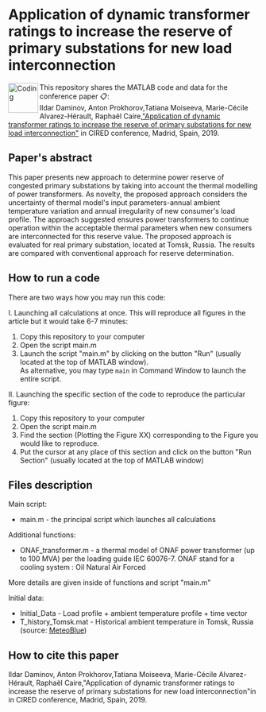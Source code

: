 # Application of dynamic transformer ratings to increase the reserve of primary substations for new load interconnection
<img align="left" alt="Coding" width="60" src="https://is4-ssl.mzstatic.com/image/thumb/Purple113/v4/86/2b/34/862b34d7-a946-7cbd-3267-5d0e6fecedae/source/512x512bb.jpg">

  
This repository shares the MATLAB code and data for the conference paper 📋:\
Ildar Daminov, Anton Prokhorov,Tatiana Moiseeva, Marie-Cécile Alvarez-Hérault, Raphaël Caire,["Application of dynamic transformer ratings to increase the reserve of primary substations for new load interconnection"](https://www.cired-repository.org/bitstream/handle/20.500.12455/708/CIRED%202019%20-%202051.pdf?sequence=1&isAllowed=y) in CIRED conference, Madrid, Spain, 2019.
  
  
## Paper's abstract
This paper presents new approach to determine power reserve of congested primary substations by taking into account the thermal modelling of power transformers. As novelty, the proposed approach considers the uncertainty of thermal model's input parameters-annual ambient temperature variation and annual irregularity of new consumer's load profile. The approach suggested ensures power transformers to continue operation within the acceptable thermal parameters when new consumers are interconnected for this reserve value. The proposed approach is evaluated for real primary substation, located at Tomsk, Russia. The results are compared with conventional approach for reserve determination.

## How to run a code 
There are two ways how you may run this code:
  
I. Launching all calculations at once. This will reproduce all figures in the article but it would take 6-7 minutes:
1. Copy this repository to your computer 
2. Open the script main.m
3. Launch the script "main.m" by clicking on the button "Run" (usually located at the top of MATLAB window).\
As alternative, you may type ```main``` 
in Command Window to launch the entire script. 


II. Launching the specific section of the code to reproduce the particular figure: 
1. Copy this repository to your computer 
2. Open the script main.m 
3. Find the section (Plotting the Figure XX) corresponding to the Figure you would like to reproduce. 
4. Put the cursor at any place of this section and click on the button "Run Section" (usually located at the top of MATLAB window)


## Files description
Main script:
* main.m - the principal script which launches all calculations
  
Additional functions: 
* ONAF_transformer.m - a thermal model of ONAF power transformer (up to 100 MVA) per the loading guide IEC 60076-7. ONAF stand for a cooling system : Oil Natural Air Forced
  
More details are given inside of functions and script "main.m"

Initial data:
* Initial_Data - Load profile + ambient temperature profile + time vector 
* T_history_Tomsk.mat - Historical ambient temperature in Tomsk, Russia (source: [MeteoBlue](https://www.meteoblue.com/fr/historyplus))

## How to cite this paper 
Ildar Daminov, Anton Prokhorov,Tatiana Moiseeva, Marie-Cécile Alvarez-Hérault, Raphaël Caire,"Application of dynamic transformer ratings to increase the reserve of primary substations for new load interconnection"in in CIRED conference, Madrid, Spain, 2019.
